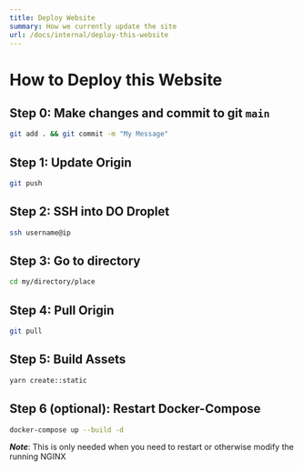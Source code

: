 ```yaml
---
title: Deploy Website
summary: How we currently update the site
url: /docs/internal/deploy-this-website
---
```


# How to Deploy this Website

## Step 0: Make changes and commit to git `main`

```sh
git add . && git commit -m "My Message"
```

## Step 1: Update Origin

```sh
git push
```

## Step 2: SSH into DO Droplet

```sh
ssh username@ip
```

## Step 3: Go to directory

```sh
cd my/directory/place
```

## Step 4: Pull Origin

```sh
git pull
```

## Step 5: Build Assets

```sh
yarn create::static
```
## Step 6 (optional): Restart Docker-Compose

```sh
docker-compose up --build -d
```

_**Note**_: This is only needed when you need to restart or otherwise modify
the running NGINX 